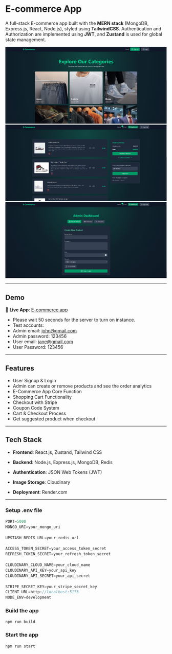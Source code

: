 # E-commerce App

A full-stack E-commerce app built with the **MERN stack** (MongoDB, Express.js, React, Node.js), styled using **TailwindCSS**. Authentication and Authorization are implemented using **JWT**, and **Zustand** is used for global state management.

![Demo App](/frontend/public/screenshot-for-readme-1.png)
![Demo App](/frontend/public/screenshot-for-readme-2.png)
![Demo App](/frontend/public/screenshot-for-readme-3.png)

---

## Demo

🔗 **Live App**: <a href="https://e-commerce-store-mr97.onrender.com/" target="_blank">E-commerce app</a>

- Please wait 50 seconds for the server to turn on instance.
- Test accounts:
- Admin email: john@gmail.com
- Admin password: 123456
- User email: jane@gmail.com
- User Password: 123456

---

## Features

-   User Signup & Login
-   Admin can create or remove products and see the order analytics
-   E-Commerce App Core Function
-   Shopping Cart Functionality
-   Checkout with Stripe
-   Coupon Code System
-   Cart & Checkout Process
-   Get suggested product when checkout

---

## Tech Stack

- **Frontend**: React.js, Zustand, Tailwind CSS

- **Backend**: Node.js, Express.js, MongoDB, Redis

- **Authentication**: JSON Web Tokens (JWT)

- **Image Storage**: Cloudinary

- **Deployment**: Render.com

---

### Setup .env file

```js
PORT=5000
MONGO_URI=your_mongo_uri

UPSTASH_REDIS_URL=your_redis_url

ACCESS_TOKEN_SECRET=your_access_token_secret
REFRESH_TOKEN_SECRET=your_refresh_token_secret

CLOUDINARY_CLOUD_NAME=your_cloud_name
CLOUDINARY_API_KEY=your_api_key
CLOUDINARY_API_SECRET=your_api_secret

STRIPE_SECRET_KEY=your_stripe_secret_key
CLIENT_URL=http://localhost:5173
NODE_ENV=development
```

### Build the app

```shell
npm run build
```

### Start the app

```shell
npm run start
```
